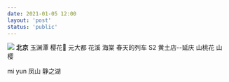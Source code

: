 ```yaml
---
date: 2021-01-05 12:00
layout: 'post'
status: 'public'
---
```

![](https://cdn.pixabay.com/photo/2018/05/17/11/24/friends-3408314_1280.jpg)
**北京**
玉渊潭 樱花🌸
元大都 花溪 海棠
春天的列车 S2 黄土店--延庆 山桃花 山樱

mi yun
凤山
静之湖

